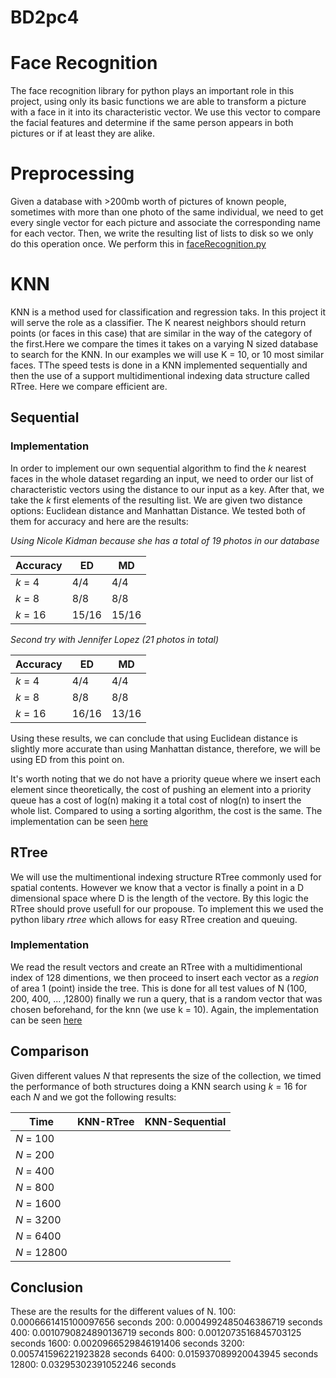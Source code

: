 # BD2pc4

# Face Recognition

The face recognition library for python plays an important role in this project, using only its basic functions we are able to transform a picture with a face in it into its characteristic vector. We use this vector to compare the facial features and determine if the same person appears in both pictures or if at least they are alike.

# Preprocessing

Given a database with >200mb worth of pictures of known people, sometimes with more than one photo of the same individual, we need to get every single vector for each picture and associate the corresponding name for each vector. Then, we write the resulting list of lists to disk so we only do this operation once. We perform this in [faceRecognition.py](./faceRecognition.py)

# KNN
KNN is a method used for classification and regression taks. In this project it will serve the role as
a classifier. The K nearest neighbors should return points (or faces in this case) that are similar
in the way of the category of the first.Here we compare the times it takes on a varying N sized database to search for the KNN. In our
examples we will use K = 10, or 10 most similar faces. TThe speed tests is done in a KNN implemented sequentially and then the use of a support multidimentional indexing data structure called RTree. Here we compare efficient are.

## Sequential
### Implementation

In order to implement our own sequential algorithm to find the *k* nearest faces in the whole dataset regarding an input, we need to order our list of characteristic vectors using the distance to our input as a key. After that, we take the *k* first elements of the resulting list. We are given two distance options: Euclidean distance and Manhattan Distance. We tested both of them for accuracy and here are the results:

*Using Nicole Kidman because she has a total of 19 photos in our database*

| Accuracy | ED    | MD    |
| -------- | ----- | ----- |
| *k* = 4  | 4/4   | 4/4   |
| *k* = 8  | 8/8   | 8/8   |
| *k* = 16 | 15/16 | 15/16 |

*Second try with Jennifer Lopez (21 photos in total)*

| Accuracy | ED    | MD    |
| -------- | ----- | ----- |
| *k* = 4  | 4/4   | 4/4   |
| *k* = 8  | 8/8   | 8/8   |
| *k* = 16 | 16/16 | 13/16 |

Using these results, we can conclude that using Euclidean distance is slightly more accurate than using Manhattan distance, therefore, we will be using ED from this point on.

It's worth noting that we do not have a priority queue where we insert each element since theoretically, the cost of pushing an element into a priority queue has a cost of log(n) making it a total cost of nlog(n) to insert the whole list. Compared to using a sorting algorithm, the cost is the same. The implementation can be seen [here](./Secuential_KNN.py)

## RTree
We will use the multimentional indexing structure RTree commonly used for spatial contents. However we know that a vector is finally a point in a D dimensional
space where D is the length of the vectore. By this logic the RTree should prove usefull for our propouse. To implement this we used the python libary *rtree* which allows for easy RTree creation and queuing.

### Implementation
We read the result vectors and create an RTree with a multidimentional index of 128 dimentions, we
then proceed to insert each vector as a *region* of area 1 (point) inside the tree. This is done for
all test values of N (100, 200, 400, ... ,12800) finally we run a query, that is a random vector
that was chosen beforehand, for the knn (we use k = 10). Again, the implementation can be seen [here](./rtree_knn.py)

## Comparison

Given different values *N* that represents the size of the collection, we timed the performance of both structures doing a KNN search using *k* = 16 for each *N* and we got the following results:

| Time        | KNN-RTree | KNN-Sequential |
| ----------- | --------- | -------------- |
| *N* = 100   |           |                |
| *N* = 200   |           |                |
| *N* = 400   |           |                |
| *N* = 800   |           |                |
| *N* = 1600  |           |                |
| *N* = 3200  |           |                |
| *N* = 6400  |           |                |
| *N* = 12800 |           |                |

## Conclusion



These are the results for the different values of N.
100: 0.0006661415100097656 seconds
200: 0.0004992485046386719 seconds
400: 0.0010790824890136719 seconds
800: 0.0012073516845703125 seconds
1600: 0.0020966529846191406 seconds
3200: 0.005741596221923828 seconds
6400: 0.015937089920043945 seconds
12800: 0.03295302391052246 seconds
